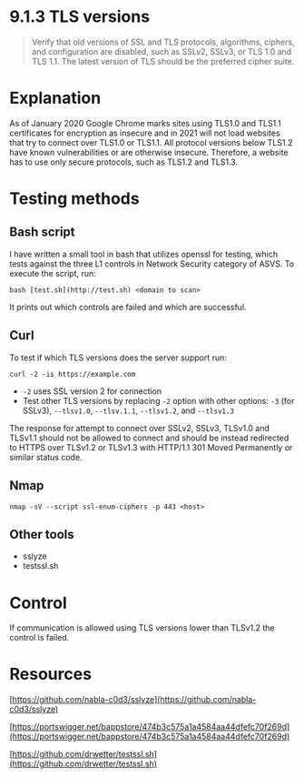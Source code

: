 # 9.1.3 TLS versions

> Verify that old versions of SSL and TLS protocols, algorithms, ciphers, and configuration are disabled, such as SSLv2, SSLv3, or TLS 1.0 and TLS 1.1. The latest version of TLS should be the preferred cipher suite.

# Explanation

As of January 2020 Google Chrome marks sites using TLS1.0 and TLS1.1 certificates for encryption as insecure and in 2021 will not load websites that try to connect over TLS1.0 or TLS1.1. All protocol versions below TLS1.2 have known vulnerabilities or are otherwise insecure. Therefore, a website has to use only secure protocols, such as TLS1.2 and TLS1.3.

# Testing methods

## Bash script

I have written a small tool in bash that utilizes openssl for testing, which tests against the three L1 controls in Network Security category of ASVS. To execute the script, run:

`bash [test.sh](http://test.sh) <domain to scan>`

 It prints out which controls are failed and which are successful.

## Curl

To test if which TLS versions does the server support run:

`curl -2 -is https://example.com`

- `-2` uses SSL version 2 for connection
- Test other TLS versions by replacing `-2` option with other options: `-3` (for SSLv3), `--tlsv1.0`, `--tlsv.1.1`, `--tlsv1.2`, and `--tlsv1.3`

The response for attempt to connect over  SSLv2, SSLv3, TLSv1.0 and TLSv1.1 should not be allowed to connect and should be instead redirected to HTTPS over TLSv1.2 or TLSv1.3 with HTTP/1.1 301 Moved Permanently or similar status code.

## Nmap

`nmap -sV --script ssl-enum-ciphers -p 443 <host>`

## Other tools

- sslyze
- testssl.sh

# Control

If communication is allowed using TLS versions lower than TLSv1.2 the control is failed.

# Resources

[https://github.com/nabla-c0d3/sslyze](https://github.com/nabla-c0d3/sslyze)

[https://portswigger.net/bappstore/474b3c575a1a4584aa44dfefc70f269d](https://portswigger.net/bappstore/474b3c575a1a4584aa44dfefc70f269d)

[https://github.com/drwetter/testssl.sh](https://github.com/drwetter/testssl.sh)